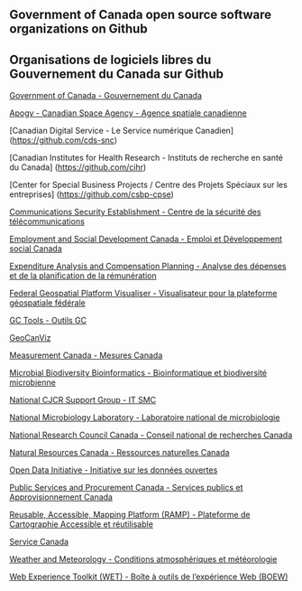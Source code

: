 ## Government of Canada open source software organizations on Github
## Organisations de logiciels libres du Gouvernement du Canada sur Github

[Government of Canada - Gouvernement du Canada](https://github.com/canada-ca)


[Apogy - Canadian Space Agency - Agence spatiale canadienne](https://bitbucket.org/apogy/)

[Canadian Digital Service - Le Service numérique Canadien] (https://github.com/cds-snc)

[Canadian Institutes for Health Research - Instituts de recherche en santé du Canada] (https://github.com/cihr)

[Center for Special Business Projects / Centre des Projets Spéciaux sur les entreprises] (https://github.com/csbp-cpse)

[Communications Security Establishment - Centre de la sécurité des télécommunications](https://github.com/communicationssecurityestablishment)

[Employment and Social Development Canada - Emploi et Développement social Canada](https://github.com/esdc-edsc)

[Expenditure Analysis and Compensation Planning - Analyse des dépenses et de la planification de la rémunération](https://github.com/TBS-EACPD)

[Federal Geospatial Platform Visualiser - Visualisateur pour la plateforme géospatiale fédérale](https://github.com/fgpv-vpgf)

[GC Tools - Outils GC](https://github.com/gctools-outilsgc)

[GeoCanViz](https://github.com/GeoCanViz)

[Measurement Canada - Mesures Canada](https://github.com/MC-MBO-WebPublishingTeam)

[Microbial Biodiversity Bioinformatics - Bioinformatique et biodiversité microbienne](https://github.com/AAFC-MBB)

[National CJCR Support Group - IT SMC](https://github.com/cadets-ca)

[National Microbiology Laboratory - Laboratoire national de microbiologie](https://github.com/phac-nml)

[National Research Council Canada - Conseil national de recherches Canada](https://github.com/nrc-cnrc)

[Natural Resources Canada -  Ressources naturelles Canada](https://github.com/nrcan)

[Open Data Initiative - Initiative sur les données ouvertes](https://github.com/open-data/)

[Public Services and Procurement Canada - Services publics et Approvisionnement Canada](https://github.com/pspc-spac)

[Reusable, Accessible, Mapping Platform (RAMP) - Plateforme de Cartographie Accessible et réutilisable](https://github.com/RAMP-PCAR)

[Service Canada](https://github.com/ServiceCanada)

[Weather and Meteorology - Conditions atmosphériques et météorologie](https://github.com/ECCC-MSC)

[Web Experience Toolkit (WET) - Boîte à outils de l’expérience Web (BOEW)](https://github.com/wet-boew)






